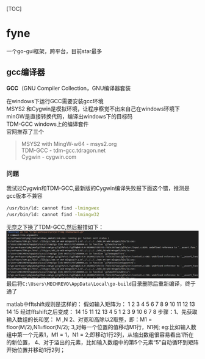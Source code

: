 [TOC]
# fyne
一个go-gui框架，跨平台，目前star最多
## gcc编译器
**GCC**（GNU Compiler Collection，GNU编译器套装 

在windows下运行GCC需要安装gcc环境  
MSYS2 和Cygwin是模拟环境，让程序察觉不出来自己在windows环境下 
minGW是直接转换代码，编译出windows下的目标码  
TDM-GCC windows上的编译套件  
官网推荐了三个  
>MSYS2 with MingW-w64 - msys2.org  
>TDM-GCC - tdm-gcc.tdragon.net  
>Cygwin - cygwin.com  
  
### 问题
我试过Cygwin和TDM-GCC,最新版的Cygwin编译失败报下面这个错，推测是gcc版本不兼容
```sh
/usr/bin/ld: cannot find -lmingwex
/usr/bin/ld: cannot find -lmingw32
```
无奈之下换了TDM-GCC,然后报错如下：
![issue2](issue2.png)
最后将`C:\Users\MECHREVO\AppData\Local\go-build`目录删除后重新编译，终于通了




matlab中fftshift规则是这样的：
假如输入矩阵为：
              1     2     3     4     5
              6     7     8     9    10
              11    12    13    14    15
经过fftshift之后变成：
              14    15    11    12    13
               4     5     1     2     3
               9    10     6     7     8
步骤：1、先获取输入数组的长和宽： M ,N
      2、对宽和高除以2取整，即：M1 = floor(M/2),N1=floor(N/2);
      3,对每一个位置的值移动M1行，N1列;
      eg:比如输入数组中第一个元素1，M1 = 1，N1 = 2;即移动1行2列，从输出数组很容易看出1所在的新位置，
      4、对于溢出的元素，比如输入数组中的第5个元素“5”自动循环到矩阵开始位置并移动1行2列；